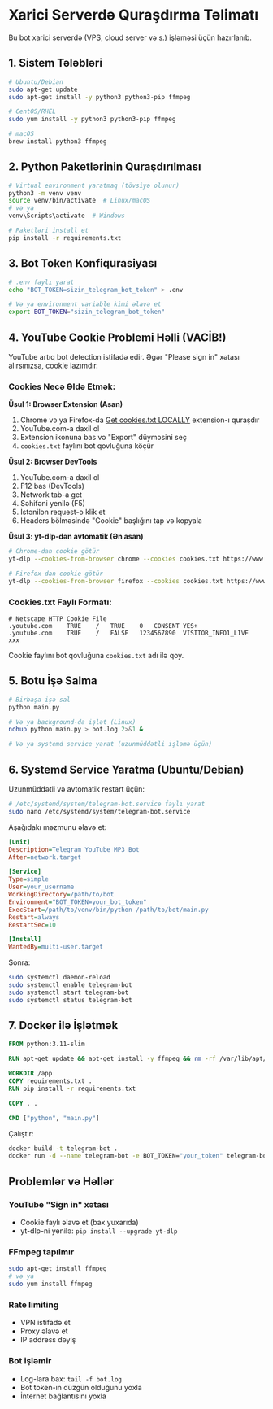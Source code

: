 # Xarici Serverdə Quraşdırma Təlimatı

Bu bot xarici serverdə (VPS, cloud server və s.) işləməsi üçün hazırlanıb.

## 1. Sistem Tələbləri

```bash
# Ubuntu/Debian
sudo apt-get update
sudo apt-get install -y python3 python3-pip ffmpeg

# CentOS/RHEL
sudo yum install -y python3 python3-pip ffmpeg

# macOS
brew install python3 ffmpeg
```

## 2. Python Paketlərinin Quraşdırılması

```bash
# Virtual environment yaratmaq (tövsiyə olunur)
python3 -m venv venv
source venv/bin/activate  # Linux/macOS
# və ya
venv\Scripts\activate  # Windows

# Paketləri install et
pip install -r requirements.txt
```

## 3. Bot Token Konfiqurasiyası

```bash
# .env faylı yarat
echo "BOT_TOKEN=sizin_telegram_bot_token" > .env

# Və ya environment variable kimi əlavə et
export BOT_TOKEN="sizin_telegram_bot_token"
```

## 4. YouTube Cookie Problemi Həlli (VACİB!)

YouTube artıq bot detection istifadə edir. Əgər "Please sign in" xətası alırsınızsa, cookie lazımdır.

### Cookies Necə Əldə Etmək:

**Üsul 1: Browser Extension (Asan)**

1. Chrome və ya Firefox-da [Get cookies.txt LOCALLY](https://chromewebstore.google.com/detail/get-cookiestxt-locally/cclelndahbckbenkjhflpdbgdldlbecc) extension-ı quraşdır
2. YouTube.com-a daxil ol
3. Extension ikonuna bas və "Export" düyməsini seç
4. `cookies.txt` faylını bot qovluğuna köçür

**Üsul 2: Browser DevTools**

1. YouTube.com-a daxil ol
2. F12 bas (DevTools)
3. Network tab-a get
4. Səhifəni yenilə (F5)
5. İstənilən request-ə klik et
6. Headers bölməsində "Cookie" başlığını tap və kopyala

**Üsul 3: yt-dlp-dən avtomatik (Ən asan)**

```bash
# Chrome-dan cookie götür
yt-dlp --cookies-from-browser chrome --cookies cookies.txt https://www.youtube.com/watch?v=dQw4w9WgXcQ

# Firefox-dan cookie götür  
yt-dlp --cookies-from-browser firefox --cookies cookies.txt https://www.youtube.com/watch?v=dQw4w9WgXcQ
```

### Cookies.txt Faylı Formatı:

```
# Netscape HTTP Cookie File
.youtube.com	TRUE	/	TRUE	0	CONSENT	YES+
.youtube.com	TRUE	/	FALSE	1234567890	VISITOR_INFO1_LIVE	xxx
```

Cookie faylını bot qovluğuna `cookies.txt` adı ilə qoy.

## 5. Botu İşə Salma

```bash
# Birbaşa işə sal
python main.py

# Və ya background-da işlət (Linux)
nohup python main.py > bot.log 2>&1 &

# Və ya systemd service yarat (uzunmüddətli işləmə üçün)
```

## 6. Systemd Service Yaratma (Ubuntu/Debian)

Uzunmüddətli və avtomatik restart üçün:

```bash
# /etc/systemd/system/telegram-bot.service faylı yarat
sudo nano /etc/systemd/system/telegram-bot.service
```

Aşağıdakı məzmunu əlavə et:

```ini
[Unit]
Description=Telegram YouTube MP3 Bot
After=network.target

[Service]
Type=simple
User=your_username
WorkingDirectory=/path/to/bot
Environment="BOT_TOKEN=your_bot_token"
ExecStart=/path/to/venv/bin/python /path/to/bot/main.py
Restart=always
RestartSec=10

[Install]
WantedBy=multi-user.target
```

Sonra:

```bash
sudo systemctl daemon-reload
sudo systemctl enable telegram-bot
sudo systemctl start telegram-bot
sudo systemctl status telegram-bot
```

## 7. Docker ilə İşlətmək

```dockerfile
FROM python:3.11-slim

RUN apt-get update && apt-get install -y ffmpeg && rm -rf /var/lib/apt/lists/*

WORKDIR /app
COPY requirements.txt .
RUN pip install -r requirements.txt

COPY . .

CMD ["python", "main.py"]
```

Çalıştır:

```bash
docker build -t telegram-bot .
docker run -d --name telegram-bot -e BOT_TOKEN="your_token" telegram-bot
```

## Problemlər və Həllər

### YouTube "Sign in" xətası
- Cookie faylı əlavə et (bax yuxarıda)
- yt-dlp-ni yenilə: `pip install --upgrade yt-dlp`

### FFmpeg tapılmır
```bash
sudo apt-get install ffmpeg
# və ya
sudo yum install ffmpeg
```

### Rate limiting
- VPN istifadə et
- Proxy əlavə et
- IP address dəyiş

### Bot işləmir
- Log-lara bax: `tail -f bot.log`
- Bot token-ın düzgün olduğunu yoxla
- İnternet bağlantısını yoxla
